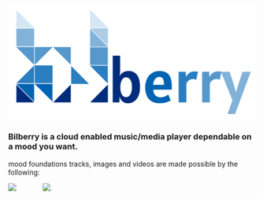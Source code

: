 ![Bilberry](./public/images/bilberry/logos/bilberry_logo.png)
### Bilberry is a cloud enabled music/media player dependable on a mood you want.

mood foundations tracks, images and videos are made possible by the following:

<p style="height:100px;">

<img src="https://storage.googleapis.com/pr-newsroom-wp/1/2018/11/Spotify_Logo_CMYK_Green.png" style="height: 70px;" />

<img src="https://cdn-images-1.medium.com/max/800/1*hCLxRgOtiWBy4ykQZ1toWQ@2x.png" style="height: 70px; margin-left: 50px;" />

</p>




